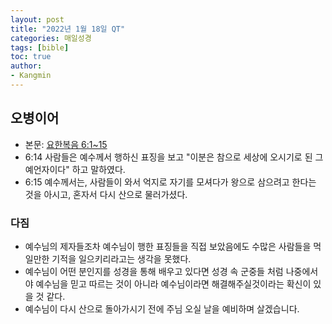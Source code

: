 ```yaml
---
layout: post
title: "2022년 1월 18일 QT"
categories: 매일성경
tags: [bible]
toc: true
author:
- Kangmin
---
```


## 오병이어
- 본문: [요한복음 6:1~15](https://www.bskorea.or.kr/bible/korbibReadpage.php?version=SAENEW&book=jhn&chap=6&sec=1&cVersion=&fontSize=15px&fontWeight=normal)
- 6:14 사람들은 예수께서 행하신 표징을 보고 "이분은 참으로 세상에 오시기로 된 그 예언자이다" 하고 말하였다.
- 6:15 예수께서는, 사람들이 와서 억지로 자기를 모셔다가 왕으로 삼으려고 한다는 것을 아시고, 혼자서 다시 산으로 물러가셨다.

### 다짐
- 예수님의 제자들조차 예수님이 행한 표징들을 직접 보았음에도 수많은 사람들을 먹일만한 기적을 일으키리라고는 생각을 못했다.
- 예수님이 어떤 분인지를 성경을 통해 배우고 있다면 성경 속 군중들 처럼 나중에서야 예수님을 믿고 따르는 것이 아니라 예수님이라면 해결해주실것이라는 확신이 있을 것 같다.
- 예수님이 다시 산으로 돌아가시기 전에 주님 오실 날을 예비하며 살겠습니다.
